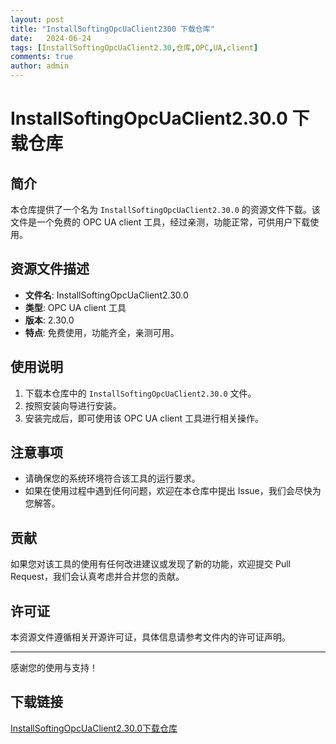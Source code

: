 ```yaml
---
layout: post
title: "InstallSoftingOpcUaClient2300 下载仓库"
date:   2024-06-24
tags: [InstallSoftingOpcUaClient2.30,仓库,OPC,UA,client]
comments: true
author: admin
---
```

# InstallSoftingOpcUaClient2.30.0 下载仓库

## 简介
本仓库提供了一个名为 `InstallSoftingOpcUaClient2.30.0` 的资源文件下载。该文件是一个免费的 OPC UA client 工具，经过亲测，功能正常，可供用户下载使用。

## 资源文件描述
- **文件名**: InstallSoftingOpcUaClient2.30.0
- **类型**: OPC UA client 工具
- **版本**: 2.30.0
- **特点**: 免费使用，功能齐全，亲测可用。

## 使用说明
1. 下载本仓库中的 `InstallSoftingOpcUaClient2.30.0` 文件。
2. 按照安装向导进行安装。
3. 安装完成后，即可使用该 OPC UA client 工具进行相关操作。

## 注意事项
- 请确保您的系统环境符合该工具的运行要求。
- 如果在使用过程中遇到任何问题，欢迎在本仓库中提出 Issue，我们会尽快为您解答。

## 贡献
如果您对该工具的使用有任何改进建议或发现了新的功能，欢迎提交 Pull Request，我们会认真考虑并合并您的贡献。

## 许可证
本资源文件遵循相关开源许可证，具体信息请参考文件内的许可证声明。

---

感谢您的使用与支持！

## 下载链接

[InstallSoftingOpcUaClient2.30.0下载仓库](https://pan.quark.cn/s/01df44167c94)